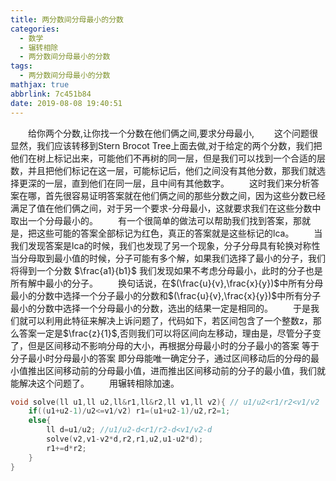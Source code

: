 ```yaml
---
title: 两分数间分母最小的分数
categories:
  - 数学
  - 辗转相除
  - 两分数间分母最小的分数
tags:
  - 两分数间分母最小的分数
mathjax: true
abbrlink: 7c451b84
date: 2019-08-08 19:40:51
---
```


&emsp;&emsp;给你两个分数,让你找一个分数在他们俩之间,要求分母最小,
&emsp;&emsp;这个问题很显然，我们应该转移到Stern Brocot Tree上面去做,对于给定的两个分数，我们把他们在树上标记出来，可能他们不再树的同一层，但是我们可以找到一个合适的层数，并且把他们标记在这一层，可能标记后，他们之间没有其他分数，那我们就选择更深的一层，直到他们在同一层，且中间有其他数字。
&emsp;&emsp;这时我们来分析答案在哪，首先很容易证明答案就在他们俩之间的那些分数之间，因为这些分数已经满足了值在他们俩之间，对于另一个要求-分母最小，这就要求我们在这些分数中取出一个分母最小的。
&emsp;&emsp;有一个很简单的做法可以帮助我们找到答案，那就是，把这些可能的答案全部标记为红色，真正的答案就是这些标记的lca。
&emsp;&emsp;当我们发现答案是lca的时候，我们也发现了另一个现象，分子分母具有轮换对称性当分母取到最小值的时候，分子可能有多个解，如果我们选择了最小的分子，我们将得到一个分数 $\frac{a1}{b1}$ 我们发现如果不考虑分母最小，此时的分子也是所有解中最小的分子。
&emsp;&emsp;换句话说，在$(\frac{u}{v},\frac{x}{y})$中所有分母最小的分数中选择一个分子最小的分数和$(\frac{u}{v},\frac{x}{y})$中所有分子最小的分数中选择一个分母最小的分数，选出的结果一定是相同的。
&emsp;&emsp;于是我们就可以利用此特征来解决上诉问题了，代码如下，若区间包含了一个整数z，那么答案一定是$\frac{z}{1}$,否则我们可以将区间向左移动，理由是，尽管分子变了，但是区间移动不影响分母的大小，再根据分母最小时的分子最小的答案 等于 分子最小时分母最小的答案 即分母能唯一确定分子，通过区间移动后的分母的最小值推出区间移动前的分母最小值，进而推出区间移动前的分子的最小值，我们就能解决这个问题了。
&emsp;&emsp;用辗转相除加速。
```cpp
void solve(ll u1,ll u2,ll&r1,ll&r2,ll v1,ll v2){ // u1/u2<r1/r2<v1/v2
    if((u1+u2-1)/u2<=v1/v2) r1=(u1+u2-1)/u2,r2=1;
    else{
        ll d=u1/u2; //u1/u2-d<r1/r2-d<v1/v2-d
        solve(v2,v1-v2*d,r2,r1,u2,u1-u2*d);
        r1+=d*r2;
    }
}
```